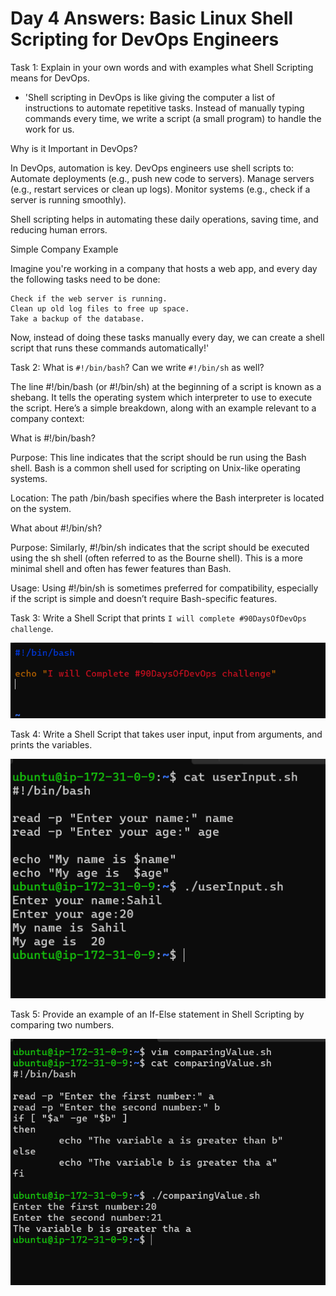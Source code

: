 
# Day 4 Answers: Basic Linux Shell Scripting for DevOps Engineers

Task 1: Explain in your own words and with examples what Shell Scripting means for DevOps.
- 'Shell scripting in DevOps is like giving the computer a list of instructions to automate repetitive tasks. Instead of manually typing commands every time, we write a script (a small program) to handle the work for us.

Why is it Important in DevOps?

In DevOps, automation is key. DevOps engineers use shell scripts to:
  Automate deployments (e.g., push new code to servers).
  Manage servers (e.g., restart services or clean up logs).
  Monitor systems (e.g., check if a server is running smoothly).

Shell scripting helps in automating these daily operations, saving time, and reducing human errors.

  Simple Company Example

  Imagine you're working in a company that hosts a web app, and every day the following tasks need to be done:

    Check if the web server is running.
    Clean up old log files to free up space.
    Take a backup of the database.

  Now, instead of doing these tasks manually every day, we can create a shell script that runs these commands automatically!'


Task 2: What is `#!/bin/bash`? Can we write `#!/bin/sh` as well?

The line #!/bin/bash (or #!/bin/sh) at the beginning of a script is known as a shebang. It tells the operating system which interpreter to use to execute the script. Here’s a simple breakdown, along with an example relevant to a company context:

What is #!/bin/bash?

Purpose: This line indicates that the script should be run using the Bash shell. Bash is a common shell used for scripting on Unix-like operating systems.

Location: The path /bin/bash specifies where the Bash interpreter is located on the system.

What about #!/bin/sh?

Purpose: Similarly, #!/bin/sh indicates that the script should be executed using the sh shell (often referred to as the Bourne shell). This is a more minimal shell and often has fewer features than Bash.

Usage: Using #!/bin/sh is sometimes preferred for compatibility, especially if the script is simple and doesn’t require Bash-specific features.

Task 3: Write a Shell Script that prints `I will complete #90DaysOfDevOps challenge`.

![image](Images/Task1.png)

Task 4: Write a Shell Script that takes user input, input from arguments, and prints the variables.

![image](Images/Task2.png)


Task 5: Provide an example of an If-Else statement in Shell Scripting by comparing two numbers.

![image](Images/Task3.png)

